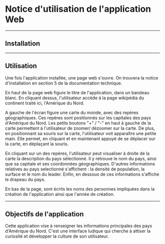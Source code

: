# Notice d'utilisation de l'application Web # 
__________________________________________________
## Installation ## 



__________________________________________________
## Utilisation ## 

Une fois l'application installée, une page web s'ouvre. On trouvera la notice d'installation en section 5 de la documentation technique.

En haut de la page web figure le titre de l'application, dans un bandeau blanc.
En cliquant dessus, l'utilisateur accède à la page wikipédia du continent traité ici, l'Amérique du Nord.

A gauche de l'écran figure une carte du monde, avec des repères géographiques.
Ces repères sont positionnés sur les capitales des pays d'Amérique du Nord.
Les petits boutons "+" / "-" en haut à gauche de la carte permettent à l'utilisateur de zoomer/ dézoomer sur la carte.
De plus, en positionnant sa souris sur la carte, l'utilisateur voit apparaître une petite main.
Elle permet, en cliquant et en maintenant appuyé de se déplacer sur la carte, en déplaçant la souris.

En cliquant sur un des repères, l'utilisateur peut visualiser à droite de la carte la description du pays sélectionné.
Il y retrouve le nom du pays, ainsi que sa capitale et ses coordonnées géographiques.
D'autres informations relatives au pays selectionné s'affichent : la densité de population, la surface et le nom du leader.
Enfin, en dessous de ces informations s'affiche le drapeau du pays.

En bas de la page, sont écrits les noms des personnes impliquées dans la création de l'application ainsi que l'année de création.

_________________________________________________
## Objectifs de l'application ##

Cette application vise à renseigner les informations principales des pays d'Amérique du Nord. 
C'est une interface ludique qui cherche à attiser la curiosité et développer la culture de son utilisateur.


